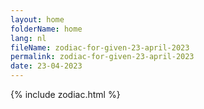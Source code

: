 ```yaml
---
layout: home
folderName: home
lang: nl
fileName: zodiac-for-given-23-april-2023
permalink: zodiac-for-given-23-april-2023
date: 23-04-2023
---
```

{% include zodiac.html %}
